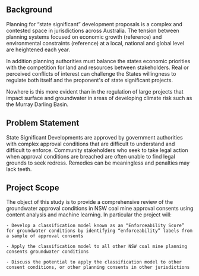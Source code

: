 ## Background
Planning for “state significant” development proposals is a complex and contested space in  jurisdictions across Australia. The tension between planning systems focused on economic growth (reference) and environmental constraints (reference) at a local, national and global level are heightened each year.

In addition planning authorities must balance the states economic priorities with the competition for land and resources between stakeholders. Real or perceived conflicts of interest can challenge the States willingness to regulate both itself and the proponent's of state significant projects. 

Nowhere is this more evident than in the regulation of large projects that impact surface and groundwater in areas of developing climate risk such as the Murray Darling Basin.

## Problem Statement
State Significant Developments are approved by government authorities with complex approval conditions that are difficult to understand and difficult to enforce. Community stakeholders who seek to take legal action when approval conditions are breached are often unable to find legal grounds to seek redress. Remedies can be meaningless and penalties may lack teeth.

## Project Scope
The object of this study is to provide a comprehensive review of the groundwater approval conditions in NSW coal mine approval consents using content analysis and machine learning. In particular the project will:

    - Develop a classification model known as an “Enforceability Score” for groundwater conditions by identifying “enforceability” labels from a sample of approval consents

    - Apply the classification model to all other NSW coal mine planning consents groundwater conditions

    - Discuss the potential to apply the classification model to other consent conditions, or other planning consents in other jurisdictions